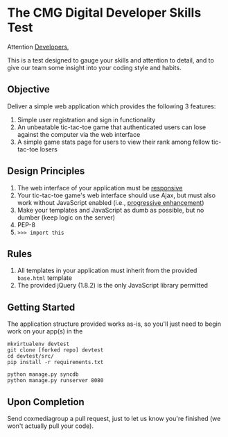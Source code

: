 The CMG Digital Developer Skills Test
=====================================

Attention [Developers](http://bit.ly/XVcCqa),

This is a test designed to gauge your skills and attention to detail, and to give our team some insight into your coding style and habits.

Objective
---------

Deliver a simple web application which provides the following 3 features:

1.  Simple user registration and sign in functionality
2.  An unbeatable tic-tac-toe game that authenticated users can lose against the computer via the web interface
3.  A simple game stats page for users to view their rank among fellow tic-tac-toe losers

Design Principles
-----------------

1.  The web interface of your application must be [responsive](http://en.wikipedia.org/wiki/Responsive_web_design)
2.  Your tic-tac-toe game's web interface should use Ajax, but must also work without JavaScript enabled (i.e., [progressive enhancement](http://en.wikipedia.org/wiki/Progressive_enhancement))
3.  Make your templates and JavaScript as dumb as possible, but no dumber (keep logic on the server)
4.  PEP-8
5.  `>>> import this`

Rules
-----

1.  All templates in your application must inherit from the provided `base.html` template
2.  The provided jQuery (1.8.2) is the only JavaScript library permitted

Getting Started
---------------

The application structure provided works as-is, so you'll just need to begin work on your app(s) in the

    mkvirtualenv devtest
    git clone [forked repo] devtest
    cd devtest/src/
    pip install -r requirements.txt

    python manage.py syncdb
    python manage.py runserver 8080

Upon Completion
---------------

Send coxmediagroup a pull request, just to let us know you're finished (we won't actually pull your code).
